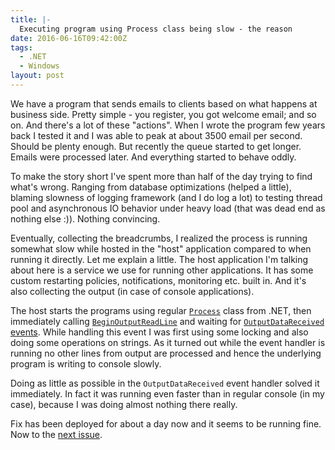 ```yaml
---
title: |-
  Executing program using Process class being slow - the reason
date: 2016-06-16T09:42:00Z
tags:
  - .NET
  - Windows
layout: post
---
```

We have a program that sends emails to clients based on what happens at business side. Pretty simple - you register, you got welcome email; and so on. And there's a lot of these "actions". When I wrote the program few years back I tested it and I was able to peak at about 3500 email per second. Should be plenty enough. But recently the queue started to get longer. Emails were processed later. And everything started to behave oddly.

<!-- excerpt -->

To make the story short I've spent more than half of the day trying to find what's wrong. Ranging from database optimizations (helped a little), blaming slowness of logging framework (and I do log a lot) to testing thread pool and asynchronous IO behavior under heavy load (that was dead end as nothing else :)). Nothing convincing.

Eventually, collecting the breadcrumbs, I realized the process is running somewhat slow while hosted in the "host" application compared to when running it directly. Let me explain a little. The host application I'm talking about here is a service we use for running other applications. It has some custom restarting policies, notifications, monitoring etc. built in. And it's also collecting the output (in case of console applications).

The host starts the programs using regular [`Process`][1] class from .NET, then immediately calling [`BeginOutputReadLine`][2] and waiting for [`OutputDataReceived` events][3]. While handling this event I was first using some locking and also doing some operations on strings. As it turned out while the event handler is running no other lines from output are processed and hence the underlying program is writing to console slowly.

Doing as little as possible in the `OutputDataReceived` event handler solved it immediately. In fact it was running even faster than in regular console (in my case), because I was doing almost nothing there really.

Fix has been deployed for about a day now and it seems to be running fine. Now to the [next issue][4].

[1]: https://msdn.microsoft.com/en-us/library/system.diagnostics.process%28v=vs.110%29.aspx
[2]: https://msdn.microsoft.com/en-us/library/system.diagnostics.process.beginoutputreadline(v=vs.110).aspx
[3]: https://msdn.microsoft.com/en-us/library/system.diagnostics.process.outputdatareceived(v=vs.110).aspx
[4]: https://twitter.com/cincura_net/status/742958997699997696